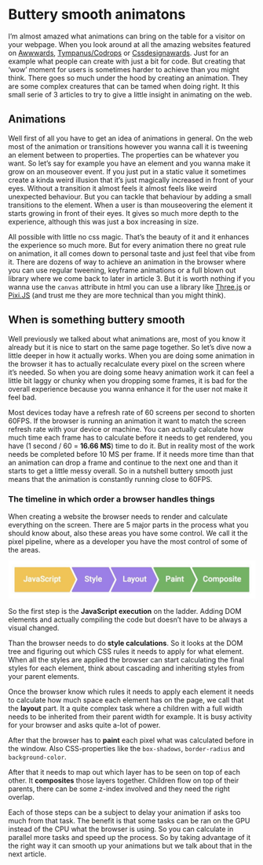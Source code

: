 # Buttery smooth animatons

I’m almost amazed what animations can bring on the table for a visitor on your webpage. When you look around at all the amazing websites featured on [Awwwards](https://www.awwwards.com/), [Tympanus/Codrops](https://tympanus.net) or [Cssdesignawards](https://www.cssdesignawards.com/). Just for an example what people can create with just a bit for code. But creating that ‘wow’ moment for users is sometimes harder to achieve than you might think. There goes so much under the hood by creating an animation. They are some complex creatures that can be tamed when doing right. It this small serie of 3 articles to try to give a little insight in animating on the web.

## Animations

Well first of all you have to get an idea of animations in general. On the web most of the animation or transitions however you wanna call it is tweening an element between to properties. The properties can be whatever you want. So let’s say for example you have an element and you wanna make it grow on an mouseover event. If you just put in a static value it sometimes create a kinda weird illusion that it’s just magically increased in front of your eyes. Without a transition it almost feels it almost feels like weird unexpected behaviour. But you can tackle that behaviour by adding a small transitions to the element. When a user is than mouseovering the element it starts growing in front of their eyes. It gives so much more depth to the experience, although this was just a box increasing in size.

All possible with little no css magic. That’s the beauty of it and it enhances the experience so much more. But for every animation there no great rule on animation, it all comes down to personal taste and just feel that vibe from it. There are dozens of way to achieve an animation in the browser where you can use regular tweening, keyframe animations or a full blown out library where we come back to later in article 3. But it is worth nothing if you wanna use the `canvas` attribute in html you can use a library like [Three.js](https://threejs.org/) or [Pixi.JS](https://www.pixijs.com/) (and trust me they are more technical than you might think).

## When is something buttery smooth

Well previously we talked about what animations are, most of you know it already but it is nice to start on the same page together. So let’s dive now a little deeper in how it actually works. When you are doing some animation in the browser it has to actually recalculate every pixel on the screen where it’s needed. So when you are doing some heavy animation work it can feel a little bit laggy or chunky when you dropping some frames, it is bad for the overall experience because you wanna enhance it for the user not make it feel bad.

Most devices today have a refresh rate of 60 screens per second to shorten 60FPS. If the browser is running an animation it want to match the screen refresh rate with your device or machine. You can actually calculate how much time each frame has to calculate before it needs to get rendered, you have (1 second / 60 = **16.66 MS**) time to do it. But in reality most of the work needs be completed before 10 MS per frame. If it needs more time than that an animation can drop a frame and continue to the next one and than it starts to get a little messy overall. So in a nutshell buttery smooth just means that the animation is constantly running close to 60FPS.

### The timeline in which order a browser handles things

When creating a website the browser needs to render and calculate everything on the screen. There are 5 major parts in the process what you should know about, also these areas you have some control. We call it the pixel pipeline, where as a developer you have the most control of some of the areas.

![Performance steps](frame-full.jpg "Layer")

So the first step is the **JavaScript execution** on the ladder. Adding DOM elements and actually compiling the code but doesn’t have to be always a visual changed.

Than the browser needs to do **style calculations**. So it looks at the DOM tree and figuring out which CSS rules it needs to apply for what element. When all the styles are applied the browser can start calculating the final styles for each element, think about cascading and inheriting styles from your parent elements.

Once the browser know which rules it needs to apply each element it needs to calculate how much space each element has on the page, we call that the **layout** part. It a quite complex task where a children with a full width needs to be inherited from their parent width for example. It is busy activity for your browser and asks quite a-lot of power.

After that the browser has to **paint** each pixel what was calculated before in the window. Also CSS-properties like the `box-shadows`, `border-radius` and `background-color`.

After that it needs to map out which layer has to be seen on top of each other. It **composites** those layers together. Children flow on top of their parents, there can be some z-index involved and they need the right overlap.

Each of those steps can be a subject to delay your animation if asks too much from that task. The benefit is that some tasks can be ran on the GPU instead of the CPU what the browser is using. So you can calculate in parallel more tasks and speed up the process. So by taking advantage of it the right way it can smooth up your animations but we talk about that in the next article.
